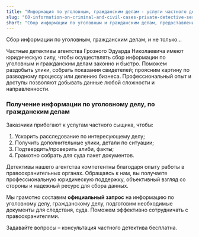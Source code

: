 ```yaml
---
title: "Информация по уголовным, гражданским делам - услуги частного детектива"
slug: "60-information-on-criminal-and-civil-cases-private-detective-services"
short: "Сбор информации по уголовным и гражданским делам, предоставление доказательств и юридической помощи от детективов агентства «Право»."
---
```


Cбор информации по уголовным, гражданским делам, и не только...

Частные детективы агентства Грозного Эдуарда Николаевича имеют юридическую силу, чтобы осуществлять сбор информации по уголовным и гражданским делам законно и быстро. Поможем раздобыть улики, собрать показания свидетелей; проясним картину по разводному процессу или делению бизнеса. Профессиональный опыт и доступы позволяют добывать данные любой сложности и направленности.

### Получение информации по уголовному делу, по гражданским делам

Заказчики прибегают к услугам частного сыщика, чтобы:

1. Ускорить расследование по интересующему делу;
2. Получить дополнительные улики, детали по ситуации;
3. Подтвердить/проверить алиби, факты;
4. Грамотно собрать для суда пакет документов.

Детективы нашего агентства компетентны благодаря опыту работы в правоохранительных органах. Обращаясь к нам, вы получаете профессиональную юридическую поддержку, объективный взгляд со стороны и надежный ресурс для сбора данных.

Мы грамотно составим **официальный запрос** на информацию по уголовному делу, гражданскому делу, подготовим необходимые документы для следствия, суда. Поможем эффективно сотрудничать с правоохранителями.

Задавайте вопросы – консультация частного детектива бесплатна.
